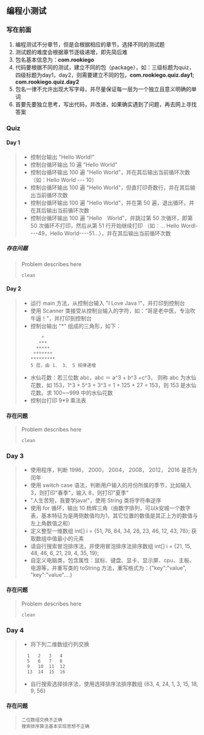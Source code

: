 ## 编程小测试

### 写在前面
1. 编程测试不分章节，但是会根据相应的章节，选择不同的测试题
2. 测试题的难度会根据章节逐级递增，即先简后难
3. 包名基本信息为：**com.rookiego**
4. 代码要根据不同的测试，建立不同的包（package），如：三级标题为quiz，四级标题为day1，day2，则需要建立不同的包，**com.rookiego.quiz.day1**; **com.rookiego.quiz.day2**
5. 包名一律不允许出现大写字母，并尽量保证每一层为一个独立且意义明确的单词
6. 首要先要独立思考，写出代码，并改进，如果确实遇到了问题，再去网上寻找答案

### Quiz

#### Day 1
> * 控制台输出 "Hello World!"
> * 控制台循环输出 10 遍 "Hello World"
> * 控制台循环输出 100 遍 "Hello World"，并在其后输出当前循环次数（如：Hello World --- 10）
> * 控制台循环输出 100 遍 "Hello World"，但直打印奇数行，并在其后输出当前循环次数
> * 控制台循环输出 100 遍 "Hello World"，并在第 50 遍，退出循环，并在其后输出当前循环次数
> * 控制台循环输出 100 遍 "Hello　World"，并跳过第 50 次循环，即第 50 次循环不打印，然后从第 51 行开始继续打印 （如：... Hello Wordl----49，Hello World----51...），并在其后输出当前循环次数

##### 存在问题
> Problem describes here
> ```
> clean
> ```

#### Day 2
> * 运行 main 方法，从控制台输入 "I Love Java !"，并打印到控制台
> * 使用 Scanner 类接受从控制台输入的字符，如：“哥是老中医，专治吹牛逼！”，并打印到控制台
> * 控制台输出 "*" 组成的三角形，如下：
>   ```
>       *    
>      ***   
>     *****
>    *******
>   *********  
>   5 层，由 1、 3、 5 规律递增
>   ```
> * 水仙花数：若三位数 abc，abc ＝ a^3 + b^3 +c^3， 则称 abc 为水仙花数，如 153，1^3 + 5^3  + 3^3 = 1 + 125 + 27 = 153，则 153 是水仙花数。求 100~~999 中的水仙花数
> * 控制台打印 9*9 乘法表

#### 存在问题
> Problem describes here
>```
> clean
>```

### Day 3
> * 使用程序，判断 1996， 2000， 2004， 2008， 2012， 2016 是否为闰年
> * 使用 switch case 语法，判断用户输入的月份所属的季节，比如输入 3，则打印"春季"，输入 8，则打印"夏季"
> * "人生苦短，我要学java!"，使用 String 类将字符串逆序
> * 使用 for 循环，输出 10 杨辉三角（由数字排列，可以k安城一个数字表，基本特征为是两侧数值均为1，其它位置的数值是其正上方的数值与左上角数值之和）
> * 定义整型一维数组 int[] i = {51, 76, 84, 34, 28, 23, 46, 12, 43, 78}; 获取数组中值最小的元素
> *  请自行搜索冒泡排序法，并使用冒泡排序法排序数组 int[] i = {21, 15, 48, 46, 6, 21, 29, 4, 35, 19};
> * 自定义电脑类，包含属性：鼠标、键盘、显卡、显示屏、cpu、主板、电源等，并重写类的 toString 方法，重写格式为：{"key":"value", "key":"value"....} 

#### 存在问题
> Problem describes here
>```
> clean
>```

### Day 4
> * 将下列二维数组行列交换
>```
>   1   2   3   4
>   5   6   7   8
>   9   10  11  12
>   13  14  15  16
>```
> * 自行搜索选择排序法，使用选择排序法排序数组 {63, 4, 24, 1, 3, 15, 18, 9, 56}

#### 存在问题
>```
> 二位数组交换不正确 
> 搜索排序算法基本实现思想不正确
>```